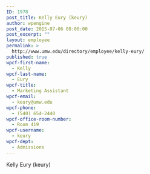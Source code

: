 ```yaml
---
ID: 1978
post_title: Kelly Eury (keury)
author: wpengine
post_date: 2015-07-06 08:00:00
post_excerpt: ""
layout: employee
permalink: >
  http://www.umw.edu/directory/employee/kelly-eury/
published: true
wpcf-first-name:
  - Kelly
wpcf-last-name:
  - Eury
wpcf-title:
  - Marketing Assistant
wpcf-email:
  - keury@umw.edu
wpcf-phone:
  - (540) 654-2440
wpcf-office-room-number:
  - Room 419
wpcf-username:
  - keury
wpcf-dept:
  - Admissions
---
```

Kelly Eury (keury)